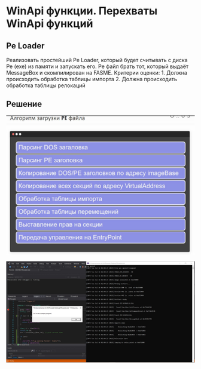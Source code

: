 # WinApi функции. Перехваты WinApi функций 

## Pe Loader

Реализовать простейший Pe Loader, который будет считывать с диска Pe (exe) из памяти и запускать его.
Pe файл брать тот, который выдаёт MessageBox и скомпилирован на FASMЕ.
Критерии оценки: 1. Должна происходить обработка таблицы импорта
2. Должна происходить обработка таблицы релокаций

## Решение

![Screenshot](IMG1.JPG)

![Screenshot](IMG.JPG)
